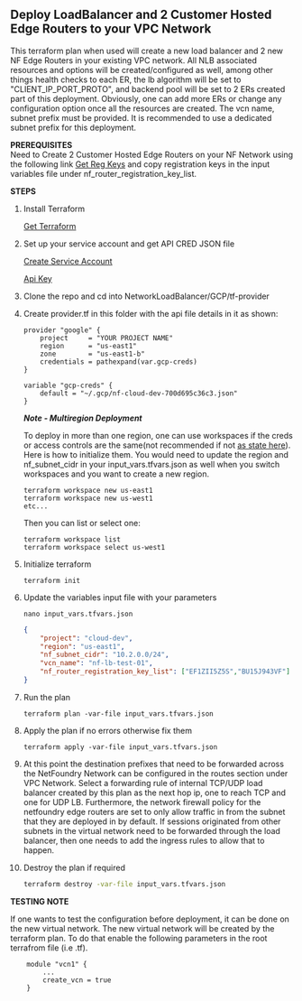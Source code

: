 ## Deploy LoadBalancer and 2 Customer Hosted Edge Routers to your VPC Network

This terraform plan when used will create a new load balancer and 2 new NF Edge Routers in your existing VPC network. All NLB associated resources and options will be created/configured as well, among other things health checks to each ER, the lb algorithm will be set to "CLIENT_IP_PORT_PROTO", and backend pool will be set to 2 ERs created part of this deployment. Obviously, one can add more ERs or change any configuration option once all the resources are created. The vcn name, subnet prefix must be provided. It is recommended to use a dedicated subnet prefix for this deployment.

**PREREQUISITES** \
Need to Create 2 Customer Hosted Edge Routers on your NF Network using the following link [Get Reg Keys](https://nfconsole.io/login) and copy registration keys in the input variables file under nf_router_registration_key_list.

**STEPS** 
1. Install Terraform

    [Get Terraform](https://www.terraform.io/downloads)

1. Set up your service account and get API CRED JSON file

    [Create Service Account](https://cloud.google.com/iam/docs/creating-managing-service-accounts)
    
    [Api Key](https://cloud.google.com/iam/docs/creating-managing-service-account-keys)

1. Clone the repo and cd into NetworkLoadBalancer/GCP/tf-provider
1. Create provider.tf in this folder with the api file details in it as shown:
    ```shell
    provider "google" {
        project     = "YOUR PROJECT NAME"
        region      = "us-east1"
        zone        = "us-east1-b"
        credentials = pathexpand(var.gcp-creds)
    }

    variable "gcp-creds" {
        default = "~/.gcp/nf-cloud-dev-700d695c36c3.json"
    }
    ```
    ***Note - Multiregion Deployment***

    To deploy in more than one region, one can use workspaces if the creds or access controls are the same(not recommended if not [as state here](https://www.terraform.io/language/state/workspaces#using-workspaces)). Here is how to initialize them. You would need to update the region and nf_subnet_cidr in your input_vars.tfvars.json as well when you switch workspaces and you want to create a new region.

    ```shell
    terraform workspace new us-east1
    terraform workspace new us-west1
    etc...
    ```
    Then you can list or select one:
    ```shell
    terraform workspace list
    terraform workspace select us-west1
    ```
1.  Initialize terraform
    ```shell
    terraform init
    ```
1. Update the variables input file with your parameters
    ```shell
    nano input_vars.tfvars.json
    ```
    ```json
    {
        "project": "cloud-dev",
        "region": "us-east1",
        "nf_subnet_cidr": "10.2.0.0/24",
        "vcn_name": "nf-lb-test-01",
        "nf_router_registration_key_list": ["EF1ZII5Z5S","BU15J943VF"]
    }
    ```
1. Run the plan

    ```shell
    terraform plan -var-file input_vars.tfvars.json
    ```

1. Apply the plan if no errors otherwise fix them

    ```shell
    terraform apply -var-file input_vars.tfvars.json
    ```

1. At this point the destination prefixes that need to be forwarded across the NetFoundry Network can be configured in the routes section under  VPC Network. Select a forwarding rule of internal TCP/UDP load balancer created by this plan as the next hop ip, one to reach TCP and one for UDP LB. Furthermore, the network firewall policy for the netfoundry edge routers are set to only allow traffic in from the subnet that they are deployed in by default. If sessions originated from other subnets in the virtual network need to be forwarded through the load balancer, then one needs to add the ingress rules to allow that to happen.

1. Destroy the plan if required

    ```bash
    terraform destroy -var-file input_vars.tfvars.json
    ```

**TESTING NOTE**

If one wants to test the configuration before deployment, it can be done on the new virtual network. The new virtual network will be created by the terraform plan. To do that enable the following parameters in the root terrafrom file (i.e .tf).

```shell
    module "vcn1" {
        ...
        create_vcn = true
    }
```